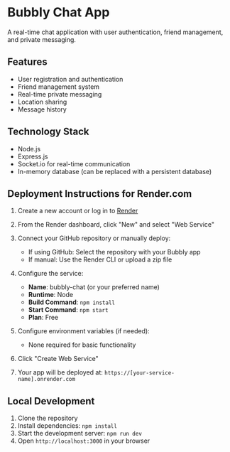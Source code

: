 # Bubbly Chat App

A real-time chat application with user authentication, friend management, and private messaging.

## Features

- User registration and authentication
- Friend management system
- Real-time private messaging
- Location sharing
- Message history

## Technology Stack

- Node.js
- Express.js
- Socket.io for real-time communication
- In-memory database (can be replaced with a persistent database)

## Deployment Instructions for Render.com

1. Create a new account or log in to [Render](https://render.com)

2. From the Render dashboard, click "New" and select "Web Service"

3. Connect your GitHub repository or manually deploy:
   - If using GitHub: Select the repository with your Bubbly app
   - If manual: Use the Render CLI or upload a zip file

4. Configure the service:
   - **Name**: bubbly-chat (or your preferred name)
   - **Runtime**: Node
   - **Build Command**: `npm install`
   - **Start Command**: `npm start`
   - **Plan**: Free

5. Configure environment variables (if needed):
   - None required for basic functionality

6. Click "Create Web Service"

7. Your app will be deployed at: `https://[your-service-name].onrender.com`

## Local Development

1. Clone the repository
2. Install dependencies: `npm install`
3. Start the development server: `npm run dev`
4. Open `http://localhost:3000` in your browser
